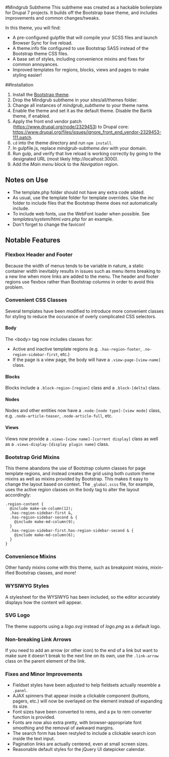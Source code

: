 #Mindgrub Subtheme
This subtheme was created as a hackable boilerplate for Drupal 7 projects. It builds off the Bootstrap base theme, and includes improvements and common changes/tweaks.

In this theme, you will find:

* A pre-configured gulpfile that will compile your SCSS files and launch Browser Sync for live reload.
* A theme.info file configured to use Bootstrap SASS instead of the Bootstrap theme CSS files. 
* A base set of styles, including convenience mixins and fixes for common annoyances.
* Improved templates for regions, blocks, views and pages to make styling easier!

##Installation

1. Install the [Bootstrap theme](https://www.drupal.org/project/bootstrap).
2. Drop the Mindgrub subtheme in your sites/all/themes folder.
3. Change all instances of *mindgrub_subtheme* to your theme name.
4. Enable the theme and set it as the default theme. Disable the Bartik theme, if enabled.
5. Apply the front end vendor patch (https://www.drupal.org/node/2329453) to Drupal core: https://www.drupal.org/files/issues/ignore_front_end_vendor-2329453-111.patch.
6. ```cd``` into the theme directory and run ```npm install```.
7. In gulpfile.js, replace *mindgrub-subtheme.dev* with your domain.
8. Run gulp, and verify that live reload is working correctly by going to the designated URL (most likely http://localhost:3000).
9. Add the *Main menu* block to the *Navigation* region.

## Notes on Use

* The template.php folder should not have any extra code added.
* As usual, use the template folder for template overrides. Use the *inc* folder to include files that the Bootstrap theme does not automatically include.
* To include web fonts, use the WebFont loader when possible. See *templates/system/html.vars.php* for an example.
* Don't forget to change the favicon!  


## Notable Features

### Flexbox Header and Footer
Because the width of menus tends to be variable in nature, a static container width inevitably results in issues such as menu items breaking to a new line when more links are added to the menu. The header and footer regions use flexbox rather than Bootstrap columns in order to avoid this problem.

### Convenient CSS Classes
Several templates have been modified to introduce more convenient classes for styling to reduce the occurance of overly complicated CSS selectors.

#### Body
The \<body\> tag now includes classes for:

* Active and inactive template regions (e.g. ```.has-region-footer```, ```.no-region-sidebar-first```, etc.)
* If the page is a view page, the body will have a ```.view-page-[view-name]``` class.

#### Blocks
Blocks include a ```.block-region-[region]``` class and a ```.block-[delta]``` class.

#### Nodes
Nodes and other entities now have a ```.node-[node type]-[view mode]``` class, e.g. ```.node-article-teaser```, ```.node-article-full```, etc.

#### Views
Views now provide a ```.views-[view name]-[current display]``` class as well as a ```.views-display-[display plugin name]``` class.

### Bootstrap Grid Mixins
This theme abandons the use of Bootstrap column classes for page template regions, and instead creates the grid using both custom theme mixins as well as mixins provided by Bootstrap. This makes it easy to change the layout based on context. The ```_global.scss``` file, for example, uses the active region classes on the body tag to alter the layout accordingly:

```
.region-content {
  @include make-sm-column(12);
  .has-region-sidebar-first &,
  .has-region-sidebar-second & {
    @include make-md-column(9);
  }
  .has-region-sidebar-first.has-region-sidebar-second & {
    @include make-md-column(6);
  }
}
```

### Convenience Mixins
Other handy mixins come with this theme, such as breakpoint mixins, mixin-ified Bootstrap classes, and more!

### WYSIWYG Styles
A stylesheet for the WYSIWYG has been included, so the editor accurately displays how the content will appear.

### SVG Logo
The theme supports using a *logo.svg* instead of *logo.png* as a default logo.

### Non-breaking Link Arrows
If you need to add an arrow (or other icon) to the end of a link but want to make sure it doesn't break to the next line on its own, use the ```.link-arrow``` class on the parent element of the link.

### Fixes and Minor Improvements

* Fieldset styles have been adjusted to help fieldsets actually resemble a ```.panel```.
* AJAX spinners that appear inside a clickable component (buttons, pagers, etc.) will now be overlayed on the element instead of expanding its size.
* Font sizes have been converted to rems, and a px to rem converter function is provided.
* Fonts are now also extra pretty, with browser-appropriate font smoothing and the removal of awkward margins.
* The search form has been restyled to include a clickable search icon inside the text input.
* Pagination links are actually centered, even at small screen sizes.
* Reasonable default styles for the jQuery UI datepicker calendar.